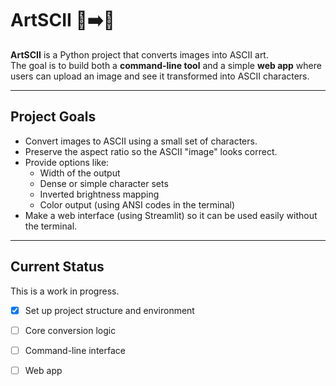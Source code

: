 # ArtSCII 🎨➡️🔡

**ArtSCII** is a Python project that converts images into ASCII art.  
The goal is to build both a **command-line tool** and a simple **web app** where users can upload an image and see it transformed into ASCII characters.

---

## Project Goals
- Convert images to ASCII using a small set of characters.
- Preserve the aspect ratio so the ASCII "image" looks correct.
- Provide options like:
  - Width of the output
  - Dense or simple character sets
  - Inverted brightness mapping
  - Color output (using ANSI codes in the terminal)
- Make a web interface (using Streamlit) so it can be used easily without the terminal.

---

## Current Status
This is a work in progress.  
- [x] Set up project structure and environment  
- [ ] Core conversion logic  
- [ ] Command-line interface  
- [ ] Web app  



